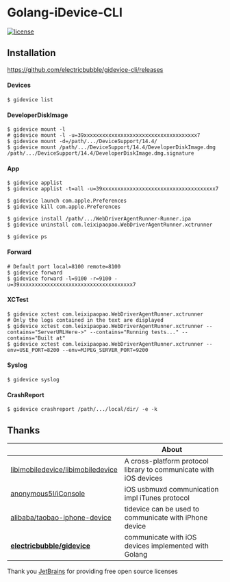 # Golang-iDevice-CLI

[![license](https://img.shields.io/github/license/electricbubble/gidevice-cli)](https://github.com/electricbubble/gidevice-cli/blob/master/LICENSE)

## Installation

https://github.com/electricbubble/gidevice-cli/releases

#### Devices

```shell
$ gidevice list
```

#### DeveloperDiskImage

```shell
$ gidevice mount -l
# gidevice mount -l -u=39xxxxxxxxxxxxxxxxxxxxxxxxxxxxxxxxxxxxx7
$ gidevice mount -d=/path/.../DeviceSupport/14.4/
$ gidevice mount /path/.../DeviceSupport/14.4/DeveloperDiskImage.dmg /path/.../DeviceSupport/14.4/DeveloperDiskImage.dmg.signature
```

#### App

```shell
$ gidevice applist
$ gidevice applist -t=all -u=39xxxxxxxxxxxxxxxxxxxxxxxxxxxxxxxxxxxxx7

$ gidevice launch com.apple.Preferences
$ gidevice kill com.apple.Preferences

$ gidevice install /path/.../WebDriverAgentRunner-Runner.ipa
$ gidevice uninstall com.leixipaopao.WebDriverAgentRunner.xctrunner

$ gidevice ps
```

#### Forward

```shell
# Default port local=8100 remote=8100
$ gidevice forward
$ gidevice forward -l=9100 -r=9100 -u=39xxxxxxxxxxxxxxxxxxxxxxxxxxxxxxxxxxxxx7
```

#### XCTest

```shell
$ gidevice xctest com.leixipaopao.WebDriverAgentRunner.xctrunner
# Only the logs contained in the text are displayed
$ gidevice xctest com.leixipaopao.WebDriverAgentRunner.xctrunner --contains="ServerURLHere->" --contains="Running tests..." --contains="Built at"
$ gidevice xctest com.leixipaopao.WebDriverAgentRunner.xctrunner --env=USE_PORT=8200 --env=MJPEG_SERVER_PORT=9200
```

#### Syslog

```shell
$ gidevice syslog
```

#### CrashReport

```shell
$ gidevice crashreport /path/.../local/dir/ -e -k
```

## Thanks

| |About|
|---|---|
|[libimobiledevice/libimobiledevice](https://github.com/libimobiledevice/libimobiledevice)|A cross-platform protocol library to communicate with iOS devices|
|[anonymous5l/iConsole](https://github.com/anonymous5l/iConsole)|iOS usbmuxd communication impl iTunes protocol|
|[alibaba/taobao-iphone-device](https://github.com/alibaba/taobao-iphone-device)|tidevice can be used to communicate with iPhone device|
|**[electricbubble/gidevice](https://github.com/electricbubble/gidevice)**|communicate with iOS devices implemented with Golang|

Thank you [JetBrains](https://www.jetbrains.com/?from=gwda) for providing free open source licenses
